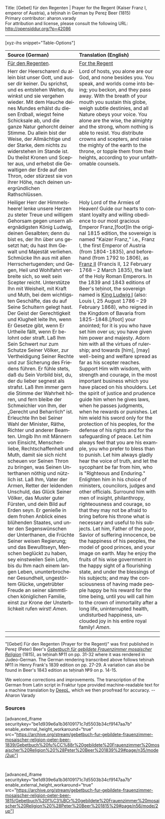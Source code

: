 <html>
<head></head>
<body>
Title: [Gebet] für den Regenten | Prayer for the Regent (Kaiser Franz Ⅰ, emperor of Austria), a teḥinah in German by Pereẓ Beer (1815)<br />
Primary contributor: aharon.varady<br />
For attribution and license, please consult the following URL: <a href="http://opensiddur.org/?p=42086">http://opensiddur.org/?p=42086</a>
<p />
<hr />

[xyz-ihs snippet="Table-Options"]<table style="margin-left: auto; margin-right: auto;" class="draggable">
<thead><tr><th id="x" style="text-align: left;">Source (German)</th><th style="text-align: left;">Translation (English)</th></tr></thead>
<tbody>
<tr><td style="vertical-align:top;">
<div class="german" lang="de">
<u>Für den Regenten</u>.
</div></td>

<td style="vertical-align:top;">
<div class="english" lang="en">
<u>For the Regent</u>
</div></td></tr>


<tr><td style="vertical-align:top;">
<div class="german" lang="de">
Herr der Heerscharen! du allein bist unser Gott, und ausser dir keiner. Du sprichst, und es entstehen Welten, du winkst und sie vergehen wieder. Mit dem Hauche deines Mundes erhälst du diesen Erdball, wiegst feine Schicksale ab, und die ganze Natur gehorcht deiner Stimme. Du allein bist der Weise, der Allmächtige und der Starke, dem nichts zu widerstehen im Stande ist. Du theilst Kronen und Scepter aus, und erhebst die Gewaltigen der Erde auf den Thron, oder stürzest sie von ihrer Höhe, nach deinen unergründlichen Rathschlüssen.
</div></td>

<td style="vertical-align:top;">
<div class="english" lang="en">
Lord of hosts, you alone are our God, and none besides you. You speak, and worlds come into being; you beckon, and they pass away. With the breath of your mouth you sustain this globe, weigh subtle destinies, and all Nature obeys your voice. You alone are the wise, the almighty and the strong, whom nothing is able to resist. You distribute crowns and scepters, and raise the mighty of the earth to the throne, or topple them from their heights, according to your unfathomable counsels.
</div></td></tr>


<tr><td style="vertical-align:top;">
<div class="german" lang="de">
Heiliger Herr der Himmelsheere! lenke unsere Herzen zu steter Treue und willigem Gehorsam gegen unsern allergnädigsten König Ludwig, deinen Gesalbten; denn du bist es, der Ihn über uns gesetzt hat; du hast Ihm Gewalt und Majestät verliehen. Schmücke Ihn aus mit allen Herrschertugenden; und Gegen, Heil und Wohlfahrt verbreite sich, so weit sein Scepter reicht. Unterstütze Ihn mit Weisheit, mit Kraft und Muth, bei dem wichtigsten Geschäfte, das du auf Seine Schultern gelegt hast. Der Geist der Gerechtigkeit und Klugheit leite Ihn, wenn Er Gesetze gibt, wenn Er Urtheile fällt, wenn Er belohnt oder straft. Laß Ihm Sein Schwert nur zum Schutze Seiner Völker, zur Vertheidigung Seiner Rechte und zur Sicherung des Friedens führen. Er fühle stets, daß du Sein Vorbild bist, du, der du lieber segnest als strafst. Laß Ihm immer gern die Stimme der Wahrheit hören, und fern bleibe der Schmeichler von Ihm, der „Gerecht und Beharrlich“ ist. Erleuchte Ihn bei Seiner Wahl der Minister, Räthe, Richter und anderer Beamten. Umgib Ihn mit Männern von Einsicht, Menschenliebe, Rechtschaffenheit und Muth, damit sie sich nicht scheuen vor Seinen Thron zu bringen, was Seinen Unterthanen nöthig und nützlich ist. Laß Ihm, Vater der Armen, Retter der leidenden Unschuld, das Glück Seiner Völker, das Muster guter Fürsten, und dein Bild auf Erden seyn. Er genieße in dem frohen Anblick eines blühenden Staates, und unter den Segenswünschen der Unterthanen, die Früchte Seiner weisen Regierung; und das Bewußtseyn, Menschen beglückt zu haben, sey einstweilen Sein Lohn, bis du Ihm nach einem langen Leben, ununterbrochener Gesundheit, ungestörtem Glücke, ungetrübter Freude an seiner sämmtlichen königlichen Familie, einst zur Krone der Unsterblichkeit rufen wirst! <em>Amen</em>.
</div></td>

<td style="vertical-align:top;">
<div class="english" lang="en">
Holy Lord of the Armies of Heaven! Guide our hearts to constant loyalty and willing obedience to our most gracious Emperor Franz,[foot]In the original 1815 edition, the sovereign is named "Kaizer Franz," i.e., Franz Ⅰ, the first Emperor of Austria (from 1804-1835), and beforehand (from 1792 to 1806), as <a href="https://en.wikipedia.org/wiki/Francis_II,_Holy_Roman_Emperor">Franz Ⅱ</a> (Francis Ⅱ, 12 February 1768 – 2 March 1835), the last of the Holy Roman Emperors. In the 1839 and 1843 editions of Beer's teḥinot, the sovereign named is <a href="https://en.wikipedia.org/wiki/Ludwig_I_of_Bavaria">King Ludwig Ⅰ</a> (also: Louis Ⅰ, 25 August 1786 – 29 February 1868), who reigned in the Kingdom of Bavaria from 1825-1848.[/foot] your anointed; for it is you who have set him over us; you have given him power and majesty. Adorn him with all the virtues of rulership; and towards [him], [may] well-being and welfare spread as far as his scepter reaches. Support Him with wisdom, with strength and courage, in the most important business which you have placed on his shoulders. Let the spirit of justice and prudence guide him when he gives laws, when he passes judgments, when he rewards or punishes. Let him wield his sword only for the protection of his peoples, for the defense of his rights and for the safeguarding of peace. Let him always feel that you are his example, you who prefer to bless than to punish. Let him always gladly hear the voice of truth, and let the sycophant be far from him, who is "Righteous and Enduring." Enlighten him in his choice of ministers, councilors, judges and other officials. Surround him with men of insight, philanthropy, righteousness and courage, so that they may not be afraid to bring before his throne what is necessary and useful to his subjects. Let him, Father of the poor, Savior of suffering innocence, be the happiness of his peoples, the model of good princes, and your image on earth. May he enjoy the fruits of his wise government in the happy sight of a flourishing state, and under the blessings of his subjects; and may the consciousness of having made people happy be his reward for the time being, until you will call him to the crown of immortality after a long life, uninterrupted health, undisturbed happiness, unclouded joy in his entire royal family! <em>Amen</em>.
</div></td></tr>
</tbody></table>

<hr />

"[Gebet] Für den Regenten (Prayer for the Regent)" was first published in Pereẓ  (Peter) Beer's <em><a href="/?p=41918">Gebetbuch für gebildete Frauenzimmer mosaischer Religion</a></em> (1815), as teḥinah №11 on pp. 31-32 where it was rendered in Judeo-German. The German rendering transcribed above follows teḥinah №11 in Henry Frank's 1839 edition on pp. 27-29. A variation can also be found in Beer's 1843 edition as teḥinah №9 on p. 14-15.

We welcome corrections and improvements. The transcription of the German from Latin script in Fraktur type provided machine-readable text for a machine translation by <a href="https://www.deepl.com/en/translator">DeepL</a>, which we then proofread for accuracy. --Aharon Varady

<h3>Sources</h3>

[advanced_iframe securitykey="be1d939e6a1b36109171c7d5503b34cf9147aa7b" enable_external_height_workaround="true" src="https://archive.org/stream/gebetbuch-fur-gebildete-frauenzimmer-mosaischer-religion-peter-beer-1839/Gebetbuch%20fu%CC%88r%20gebildete%20Frauenzimmer%20mosaischer%20Religion%20%28Peter%20Beer%201839%29#page/n35/mode/2up"]

&nbsp;

[advanced_iframe securitykey="be1d939e6a1b36109171c7d5503b34cf9147aa7b" enable_external_height_workaround="true" src="https://archive.org/stream/gebetbuch-fur-gebildete-frauenzimmer-mosaischer-religion-peter-beer-1815/Gebetbuch%20f%C3%BCr%20gebildete%20Frauenzimmer%20mosaischer%20Religion%20%28Peter%20Beer%201815%29#page/n56/mode/2up"]

&nbsp;
</body>
</html>